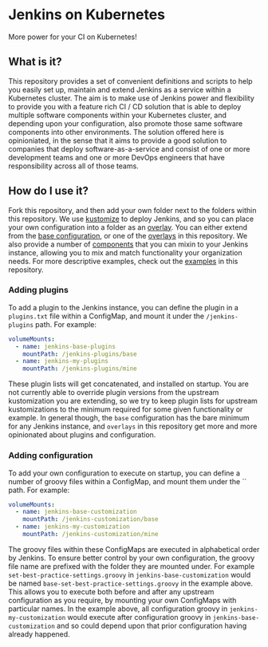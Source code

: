 # Jenkins on Kubernetes
More power for your CI on Kubernetes!

## What is it?
This repository provides a set of convenient definitions and scripts to help you easily set up, maintain and extend Jenkins as a service within a Kubernetes cluster. The aim is to make use of Jenkins power and flexibility to provide you with a feature rich CI / CD solution that is able to deploy multiple software components within your Kubernetes cluster, and depending upon your configuration, also promote those same software components into other environments. The solution offered here is opinioniated, in the sense that it aims to provide a good solution to companies that deploy software-as-a-service and consist of one or more development teams and one or more DevOps engineers that have responsibility across all of those teams.

## How do I use it?
Fork this repository, and then add your own folder next to the folders within this repository. We use [kustomize](https://github.com/kubernetes-sigs/kustomize) to deploy Jenkins, and so you can place your own configuration into a folder as an [overlay](https://kubectl.docs.kubernetes.io/references/kustomize/glossary/#overlay). You can either extend from the [base configuration](/base), or one of the [overlays](/overlays) in this repository. We also provide a number of [components](/components) that you can mixin to your Jenkins instance, allowing you to mix and match functionality your organization needs. For more descriptive examples, check out the [examples](/examples) in this repository.

### Adding plugins
To add a plugin to the Jenkins instance, you can define the plugin in a `plugins.txt` file within a ConfigMap, and mount it under the `/jenkins-plugins` path. For example:

```yaml
volumeMounts:
  - name: jenkins-base-plugins
    mountPath: /jenkins-plugins/base
  - name: jenkins-my-plugins
    mountPath: /jenkins-plugins/mine
```

These plugin lists will get concatenated, and installed on startup. You are not currently able to override plugin versions from the upstream kustomization you are extending, so we try to keep plugin lists for upstream kustomizations to the minimum required for some given functionality or example. In general though, the `base` configuration has the bare minimum for any Jenkins instance, and `overlays` in this repository get more and more opinionated about plugins and configuration.

### Adding configuration
To add your own configuration to execute on startup, you can define a number of groovy files within a ConfigMap, and mount them under the `` path. For example:

```yaml
volumeMounts:
  - name: jenkins-base-customization
    mountPath: /jenkins-customization/base
  - name: jenkins-my-customization
    mountPath: /jenkins-customization/mine
```

The groovy files within these ConfigMaps are executed in alphabetical order by Jenkins. To ensure better control by your own configuration, the groovy file name are prefixed with the folder they are mounted under. For example `set-best-practice-settings.groovy` in `jenkins-base-customization` would be named `base-set-best-practice-settings.groovy` in the example above. This allows you to execute both before and after any upstream configuration as you require, by mounting your own ConfigMaps with particular names. In the example above, all configuration groovy in `jenkins-my-customization` would execute after configuration groovy in `jenkins-base-customization` and so could depend upon that prior configuration having already happened.
